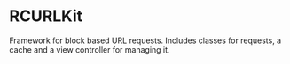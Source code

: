 RCURLKit
========

Framework for block based URL requests. Includes classes for requests, a cache and a view controller for managing it.
